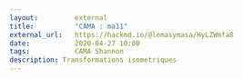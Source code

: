 ```yaml
---
layout:         external
title:          "CAMA : ma11"
external_url:   https://hackmd.io/@lemasymasa/HyLZWmfa8
date:           2020-04-27 10:00
tags:           CAMA Shannon
description: Transformations isometriques
---
```

